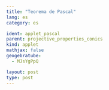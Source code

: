 ```yaml
---
title: "Teorema de Pascal"
lang: es
category: es

ident: applet_pascal
parent: projective_properties_conics
kind: applet
mathjax: false
geogebratube:
  - MJsYgPpQ

layout: post
type: post
---
```


<div style="height:600px; width:800px; margin: auto;" id="applet_containerMJsYgPpQ"></div>